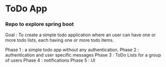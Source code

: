 # ToDo App
### Repo to explore spring boot

Goal : To create a simple todo application where an user can have one or more todo lists, each having one or more todo items.

Phase 1 : a simple todo app without any authentication.
Phase 2 : authentication and user specific messages
Phase 3 : ToDo Lists for a group of users
Phase 4 : notifications
Phase 5 : UI

